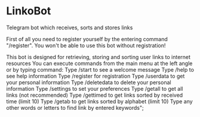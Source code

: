 # LinkoBot
Telegram bot which receives, sorts and stores links

First of all you need to register yourself by the entering command "/register".
You won't be able to use this bot without registration!

This bot is designed for retrieving, storing and sorting user links to internet resources
You can execute commands from the main menu at the left angle or by typing command:
Type /start to see a welcome message
Type /help to see help information
Type /register for registration
Type /userdata to get your personal information
Type /deletedata to delete your personal information
Type /settings to set your preferences
Type /getall to get all links (not recommended)
Type /gettimed to get links sorted by received time (limit 10)
Type /getab to get links sorted by alphabet (limit 10)
Type any other words or letters to find link by entered keywords";

